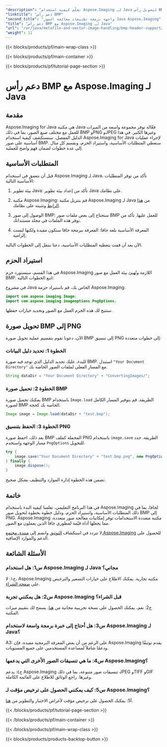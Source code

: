 ```yaml
---
"description": "تعلّم كيفية استخدام Aspose.Imaging لـ Java لتحويل رأس BMP بسهولة. استورد الحزم، وحمّل الصور، واحفظها بتنسيقات مختلفة خطوة بخطوة."
"linktitle": "دعم رأس BMP"
"second_title": "واجهة برمجة تطبيقات معالجة الصور Java Aspose.Imaging"
"title": "دعم رأس BMP مع Aspose.Imaging لـ Java"
"url": "/ar/java/metafile-and-vector-image-handling/bmp-header-support/"
"weight": 11
---
```


{{< blocks/products/pf/main-wrap-class >}}

{{< blocks/products/pf/main-container >}}

{{< blocks/products/pf/tutorial-page-section >}}

# دعم رأس BMP مع Aspose.Imaging لـ Java

## مقدمة

Aspose.Imaging for Java هي مكتبة Java فعّالة توفر مجموعة واسعة من الميزات للعمل مع مختلف صيغ الصور، بما في ذلك BMP وPNG وJPEG وغيرها الكثير. في هذا الدليل المفصل، سنستكشف كيفية استخدام Aspose.Imaging for Java لإجراء عمليات أساسية على صور BMP. سنغطي المتطلبات الأساسية، واستيراد الحزم، ونقسم كل مثال إلى عدة خطوات لضمان فهم واضح للعملية.

## المتطلبات الأساسية

قبل أن نتعمق في استخدام Aspose.Imaging لـ Java، تأكد من توفر المتطلبات الأساسية التالية:

1. بيئة تطوير Java: تأكد من إعداد بيئة تطوير Java على نظامك.

2. مكتبة Aspose.Imaging: قم بتنزيل مكتبة Aspose.Imaging لـ Java من [هذا الرابط](https://releases.aspose.com/imaging/java/) وتثبيته على نظامك.

3. الوصول إلى صور BMP: ستحتاج إلى بعض ملفات صور BMP للعمل عليها. تأكد من توفر هذه الملفات في مجلد مستنداتك.

4. المعرفة الأساسية بلغة جافا: المعرفة ببرمجة جافا ستكون مفيدة ولكنها ليست إلزامية.

الآن بعد أن قمت بتغطية المتطلبات الأساسية، دعنا ننتقل إلى الخطوات التالية.

## استيراد الحزم

في هذا القسم، سنستورد حزم Aspose.Imaging اللازمة ونُهيئ بيئة العمل مع صور BMP. اتبع الخطوات التالية:

في مشروع Java الخاص بك، قم باستيراد حزمة Aspose.Imaging:

```java
import com.aspose.imaging.Image;
import com.aspose.imaging.imageoptions.PngOptions;
```

ستتيح لك هذه الحزم العمل مع الصور وتحديد خيارات حفظها.

## تحويل صورة BMP إلى PNG

الآن، دعونا نقوم بتقسيم عملية تحويل صورة BMP إلى تنسيق PNG إلى خطوات متعددة:

### الخطوة 1: تحديد دليل البيانات

للبدء، عليك تحديد الدليل الذي توجد فيه صورة BMP. استبدل `"Your Document Directory"` مع المسار الفعلي لملفات الصور الخاصة بك.

```java
String dataDir = "Your Document Directory" + "ConvertingImages/";
```

### الخطوة 2: تحميل صورة BMP

يمكنك تحميل صورة BMP باستخدام `Image.load` الطريقة. قم بتوفير المسار الكامل لصورة BMP الخاصة بك كحجة.

```java
Image image = Image.load(dataDir + "test.bmp");
```

### الخطوة 3: الحفظ بتنسيق PNG

بعد ذلك، احفظ صورة BMP المحملة كملف PNG باستخدام `image.save` الطريقة. حدد مسار الوجهة واستخدم `PngOptions` للتحويل.

```java
try {
    image.save("Your Document Directory" + "test.bmp.png", new PngOptions());
} finally {
    image.dispose();
}
```

تضمن هذه الخطوة إدارة الموارد والتنظيف بشكل صحيح.

## خاتمة

في هذا البرنامج التعليمي، تعلمنا كيفية البدء باستخدام Aspose.Imaging لجافا، بما في ذلك المتطلبات الأساسية، واستيراد الحزم، ودليل خطوة بخطوة لتحويل صور BMP إلى PNG. Aspose.Imaging مكتبة متعددة الاستخدامات توفر إمكانيات معالجة صور متعددة، مما يجعلها أداة قيّمة لمطوري جافا الذين يعملون مع الصور.

لا تتردد في استكشاف [التوثيق](https://reference.aspose.com/imaging/java/) وانضم إلى [منتدى مجتمع Aspose.Imaging](https://forum.aspose.com/) للحصول على الدعم والموارد الإضافية.

## الأسئلة الشائعة

### س1: هل استخدام Aspose.Imaging لـ Java مجاني؟

ج١: لا، Aspose.Imaging مكتبة تجارية. يمكنك الاطلاع على خيارات التسعير والترخيص على [صفحة الشراء](https://purchase.aspose.com/buy).

### س2: هل يمكنني تجربة Aspose.Imaging قبل الشراء؟

ج2: نعم، يمكنك الحصول على نسخة تجريبية مجانية من [هنا](https://releases.aspose.com/). يسمح لك بتقييم ميزات المكتبة.

### س3: هل أحتاج إلى خبرة برمجة واسعة لاستخدام Aspose.Imaging لـ Java؟

A3: على الرغم من أن بعض المعرفة البرمجية مفيدة، فإن Aspose.Imaging يقدم توثيقًا ودعمًا شاملاً لمساعدة المستخدمين على جميع المستويات.

### س4: ما هي تنسيقات الصور الأخرى التي يدعمها Aspose.Imaging؟

ج٤: يدعم Aspose.Imaging تنسيقات صور متنوعة، بما في ذلك JPEG وTIFF وGIF وغيرها. راجع الوثائق للاطلاع على القائمة الكاملة.

### س5: كيف يمكنني الحصول على ترخيص مؤقت لـ Aspose.Imaging؟

أ5: يمكنك الحصول على ترخيص مؤقت لأغراض الاختبار والتطوير من [هنا](https://purchase.aspose.com/temporary-license/).

{{< /blocks/products/pf/tutorial-page-section >}}

{{< /blocks/products/pf/main-container >}}

{{< /blocks/products/pf/main-wrap-class >}}

{{< blocks/products/products-backtop-button >}}